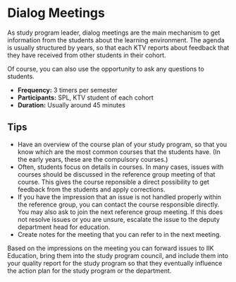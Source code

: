 

# Dialog Meetings

As study program leader, dialog meetings are the main mechanism to get information from the students about the learning environment. The agenda is usually structured by years, so that each KTV reports about feedback that they have received from other students in their cohort.

Of course, you can also use the opportunity to ask any questions to students.

* **Frequency:** 3 timers per semester
* **Participants:** SPL, KTV student of each cohort
* **Duration:** Usually around 45 minutes


## Tips

* Have an overview of the course plan of your study program, so that you know which are the most common courses that the students have. (In the early years, these are the compulsory courses.)
* Often, students focus on details in courses. In many cases, issues with courses should be discussed in the reference group meeting of that course. This gives the course reponsible a direct possibility to get feedback from the students and apply corrections.
* If you have the impression that an issue is not handled properly within the reference group, you can contact the course responsible directly. You may also ask to join the next reference group meeting. If this does not resolve issues or you are unsure, escalate the issue to the deputy department head for education.
* Create notes for the meeting that you can refer to in the next meeting.

Based on the impressions on the meeting you can forward issues to IIK Education, bring them into the study program council, and include them into your quality report for the study program so that they eventually influence the action plan for the study program or the department.